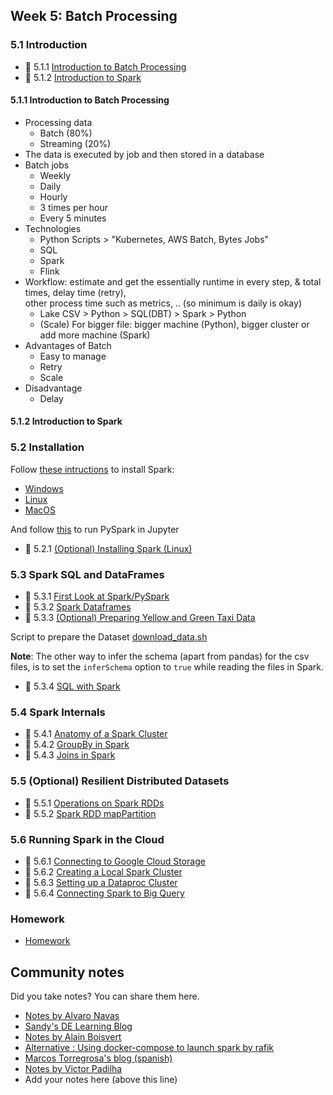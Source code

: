 ## Week 5: Batch Processing

### 5.1 Introduction

* :movie_camera: 5.1.1 [Introduction to Batch Processing](https://youtu.be/dcHe5Fl3MF8?list=PL3MmuxUbc_hJed7dXYoJw8DoCuVHhGEQb)
* :movie_camera: 5.1.2 [Introduction to Spark](https://youtu.be/FhaqbEOuQ8U?list=PL3MmuxUbc_hJed7dXYoJw8DoCuVHhGEQb)

#### 5.1.1 Introduction to Batch Processing
* Processing data
  - Batch (80%)
  - Streaming (20%)
* The data is executed by job and then stored in a database
* Batch jobs
  - Weekly
  - Daily
  - Hourly
  - 3 times per hour
  - Every 5 minutes
* Technologies
  - Python Scripts > "Kubernetes, AWS Batch, Bytes Jobs"
  - SQL
  - Spark
  - Flink
* Workflow: estimate and get the essentially runtime in every step, & total times, delay time (retry), <br/>
    other process time such as metrics, .. (so minimum is daily is okay)
  - Lake CSV > Python > SQL(DBT) > Spark > Python
  - (Scale) For bigger file: bigger machine (Python), bigger cluster or add more machine (Spark)
* Advantages of Batch
  - Easy to manage
  - Retry
  - Scale
* Disadvantage
  - Delay

#### 5.1.2 Introduction to Spark

### 5.2 Installation

Follow [these intructions](setup/) to install Spark:

* [Windows](setup/windows.md)
* [Linux](setup/linux.md)
* [MacOS](setup/macos.md)

And follow [this](setup/pyspark.md) to run PySpark in Jupyter

* :movie_camera: 5.2.1 [(Optional) Installing Spark (Linux)](https://youtu.be/hqUbB9c8sKg?list=PL3MmuxUbc_hJed7dXYoJw8DoCuVHhGEQb)


### 5.3 Spark SQL and DataFrames

* :movie_camera: 5.3.1 [First Look at Spark/PySpark](https://youtu.be/r_Sf6fCB40c?list=PL3MmuxUbc_hJed7dXYoJw8DoCuVHhGEQb) 
* :movie_camera: 5.3.2 [Spark Dataframes](https://youtu.be/ti3aC1m3rE8?list=PL3MmuxUbc_hJed7dXYoJw8DoCuVHhGEQb)
* :movie_camera: 5.3.3 [(Optional) Preparing Yellow and Green Taxi Data](https://youtu.be/CI3P4tAtru4?list=PL3MmuxUbc_hJed7dXYoJw8DoCuVHhGEQb)

Script to prepare the Dataset [download_data.sh](code/download_data.sh)

**Note**: The other way to infer the schema (apart from pandas) for the csv files, is to set the `inferSchema` option to `true` while reading the files in Spark.

* :movie_camera: 5.3.4 [SQL with Spark](https://www.youtube.com/watch?v=uAlp2VuZZPY&list=PL3MmuxUbc_hJed7dXYoJw8DoCuVHhGEQb)


### 5.4 Spark Internals

* :movie_camera: 5.4.1 [Anatomy of a Spark Cluster](https://youtu.be/68CipcZt7ZA&list=PL3MmuxUbc_hJed7dXYoJw8DoCuVHhGEQb)
* :movie_camera: 5.4.2 [GroupBy in Spark](https://youtu.be/9qrDsY_2COo&list=PL3MmuxUbc_hJed7dXYoJw8DoCuVHhGEQb)
* :movie_camera: 5.4.3 [Joins in Spark](https://youtu.be/lu7TrqAWuH4&list=PL3MmuxUbc_hJed7dXYoJw8DoCuVHhGEQb)

### 5.5 (Optional) Resilient Distributed Datasets

* :movie_camera: 5.5.1 [Operations on Spark RDDs](https://youtu.be/Bdu-xIrF3OM&list=PL3MmuxUbc_hJed7dXYoJw8DoCuVHhGEQb)
* :movie_camera: 5.5.2 [Spark RDD mapPartition](https://youtu.be/k3uB2K99roI&list=PL3MmuxUbc_hJed7dXYoJw8DoCuVHhGEQb)


### 5.6 Running Spark in the Cloud

* :movie_camera: 5.6.1 [Connecting to Google Cloud Storage ](https://youtu.be/Yyz293hBVcQ&list=PL3MmuxUbc_hJed7dXYoJw8DoCuVHhGEQb)
* :movie_camera: 5.6.2 [Creating a Local Spark Cluster](https://youtu.be/HXBwSlXo5IA&list=PL3MmuxUbc_hJed7dXYoJw8DoCuVHhGEQb)
* :movie_camera: 5.6.3 [Setting up a Dataproc Cluster](https://youtu.be/osAiAYahvh8&list=PL3MmuxUbc_hJed7dXYoJw8DoCuVHhGEQb)
* :movie_camera: 5.6.4 [Connecting Spark to Big Query](https://youtu.be/HIm2BOj8C0Q&list=PL3MmuxUbc_hJed7dXYoJw8DoCuVHhGEQb)


### Homework


* [Homework](../cohorts/2023/week_5_batch_processing/homework.md)


## Community notes

Did you take notes? You can share them here.

* [Notes by Alvaro Navas](https://github.com/ziritrion/dataeng-zoomcamp/blob/main/notes/5_batch_processing.md)
* [Sandy's DE Learning Blog](https://learningdataengineering540969211.wordpress.com/2022/02/24/week-5-de-zoomcamp-5-2-1-installing-spark-on-linux/)
* [Notes by Alain Boisvert](https://github.com/boisalai/de-zoomcamp-2023/blob/main/week5.md)
* [Alternative : Using docker-compose to launch spark by rafik](https://gist.github.com/rafik-rahoui/f98df941c4ccced9c46e9ccbdef63a03) 
* [Marcos Torregrosa's blog (spanish)](https://www.n4gash.com/2023/data-engineering-zoomcamp-semana-5-batch-spark)
* [Notes by Victor Padilha](https://github.com/padilha/de-zoomcamp/tree/master/week5)
* Add your notes here (above this line)
